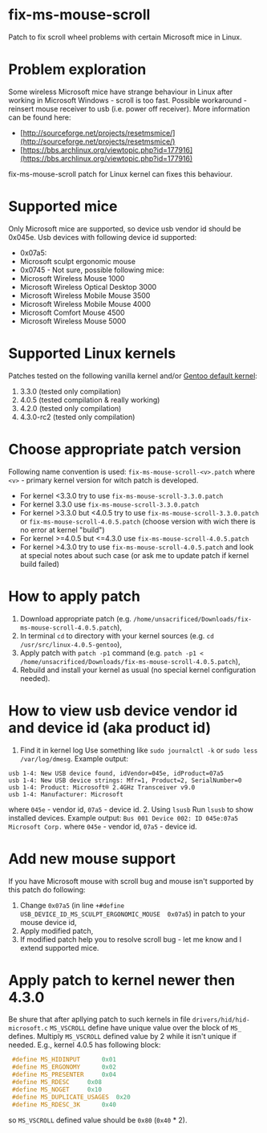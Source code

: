 # fix-ms-mouse-scroll
 Patch to fix scroll wheel problems with certain Microsoft mice in Linux.

# Problem exploration
Some wireless Microsoft mice have strange behaviour in Linux after working in Microsoft Windows - scroll is too fast. Possible workaround - reinsert mouse receiver to usb (i.e. power off receiver). More information can be found here:
 * [http://sourceforge.net/projects/resetmsmice/](http://sourceforge.net/projects/resetmsmice/)
 * [https://bbs.archlinux.org/viewtopic.php?id=177916](https://bbs.archlinux.org/viewtopic.php?id=177916)

fix-ms-mouse-scroll patch for Linux kernel can fixes this behaviour.

# Supported mice
 Only Microsoft mice are supported, so device usb vendor id should be 0x045e.
 Usb devices with following device id supported:
  * 0x07a5:
   * Microsoft sculpt ergonomic mouse
  * 0x0745 - Not sure, possible following mice:
   * Microsoft Wireless Mouse 1000
   * Microsoft Wireless Optical Desktop 3000
   * Microsoft Wireless Mobile Mouse 3500
   * Microsoft Wireless Mobile Mouse 4000
   * Microsoft Comfort Mouse 4500
   * Microsoft Wireless Mouse 5000

# Supported Linux kernels
 Patches tested on the following vanilla kernel and/or [Gentoo default kernel](https://packages.gentoo.org/package/sys-kernel/gentoo-sources):
  1. 3.3.0 (tested only compilation)
  2. 4.0.5 (tested compilation & really working)
  3. 4.2.0 (tested only compilation)
  4. 4.3.0-rc2 (tested only compilation)

# Choose appropriate patch version
Following name convention is used:
 `fix-ms-mouse-scroll-<v>.patch`
 where `<v>` - primary kernel version for witch patch is developed.
  * For kernel <3.3.0 try to use `fix-ms-mouse-scroll-3.3.0.patch`
  * For kernel 3.3.0 use `fix-ms-mouse-scroll-3.3.0.patch`
  * For kernel >3.3.0 but <4.0.5 try to use `fix-ms-mouse-scroll-3.3.0.patch` or `fix-ms-mouse-scroll-4.0.5.patch` (choose version with wich there is no error at kernel "build")
  * For kernel >=4.0.5 but <=4.3.0 use `fix-ms-mouse-scroll-4.0.5.patch`
  * For kernel >4.3.0 try to use `fix-ms-mouse-scroll-4.0.5.patch` and look at special notes about such case (or ask me to update patch if kernel build failed)

# How to apply patch
 1. Download appropriate patch (e.g. `/home/unsacrificed/Downloads/fix-ms-mouse-scroll-4.0.5.patch`),
 2. In terminal `cd` to directory with your kernel sources (e.g. `cd /usr/src/linux-4.0.5-gentoo`),
 3. Apply patch with `patch -p1` command (e.g. `patch -p1 < /home/unsacrificed/Downloads/fix-ms-mouse-scroll-4.0.5.patch`),
 4. Rebuild and install your kernel as usual (no special kernel configuration needed).

# How to view usb device vendor id and device id (aka product id)
 1. Find it in kernel log
  Use something like `sudo journalctl -k` or `sudo less /var/log/dmesg`. Example output:

  ```
  usb 1-4: New USB device found, idVendor=045e, idProduct=07a5
  usb 1-4: New USB device strings: Mfr=1, Product=2, SerialNumber=0
  usb 1-4: Product: Microsoft® 2.4GHz Transceiver v9.0
  usb 1-4: Manufacturer: Microsoft
  ```

  where `045e` - vendor id, `07a5` - device id.
 2. Using `lsusb`
  Run `lsusb` to show installed devices. Example output:
  `
  Bus 001 Device 002: ID 045e:07a5 Microsoft Corp.
  `
  where `045e` - vendor id, `07a5` - device id.

# Add new mouse support
 If you have Microsoft mouse with scroll bug and mouse isn't supported by this patch do following:
 1. Change `0x07a5` (in line `+#define USB_DEVICE_ID_MS_SCULPT_ERGONOMIC_MOUSE	0x07a5`) in patch to your mouse device id,
 2. Apply modified patch,
 3. If modified patch help you to resolve scroll bug - let me know and I extend supported mice.

# Apply patch to kernel newer then 4.3.0
 Be shure that after apllying patch to such kernels in file `drivers/hid/hid-microsoft.c` `MS_VSCROLL` define have unique value over the block of `MS_` defines. Multiply `MS_VSCROLL` defined value by 2 while it isn't unique if needed.
 E.g., kernel 4.0.5 has following block:
  ```c
   #define MS_HIDINPUT		0x01
   #define MS_ERGONOMY		0x02
   #define MS_PRESENTER		0x04
   #define MS_RDESC		0x08
   #define MS_NOGET		0x10
   #define MS_DUPLICATE_USAGES	0x20
   #define MS_RDESC_3K		0x40
  ```
  so `MS_VSCROLL` defined value should be `0x80` (`0x40` * 2).